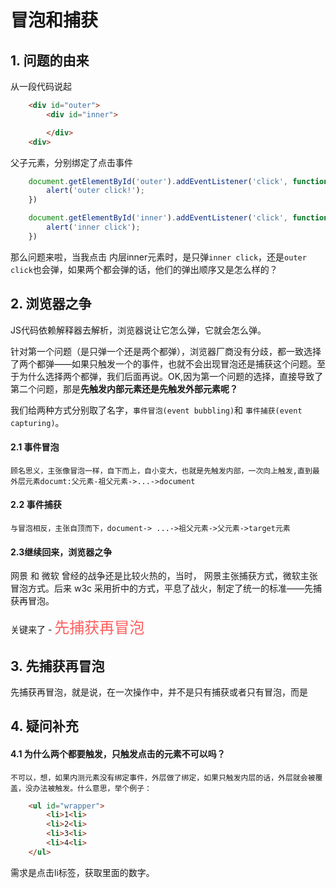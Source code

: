 # 冒泡和捕获

## 1. 问题的由来

从一段代码说起

``` html
    <div id="outer">
        <div id="inner">

        </div>
    <div>
```
父子元素，分别绑定了点击事件

``` javascript
    document.getElementById('outer').addEventListener('click', function(e) {
        alert('outer click!');
    })

    document.getElementById('inner').addEventListener('click', function() {
        alert('inner click');
    })
```

那么问题来啦，当我点击 内层inner元素时，是只弹`inner click`，还是`outer click`也会弹，如果两个都会弹的话，他们的弹出顺序又是怎么样的？

## 2. 浏览器之争

JS代码依赖解释器去解析，浏览器说让它怎么弹，它就会怎么弹。

针对第一个问题（是只弹一个还是两个都弹），浏览器厂商没有分歧，都一致选择了两个都弹——如果只触发一个的事件，也就不会出现冒泡还是捕获这个问题。至于为什么选择两个都弹，我们后面再说。OK,因为第一个问题的选择，直接导致了第二个问题，那是**先触发内部元素还是先触发外部元素呢？**

我们给两种方式分别取了名字，`事件冒泡(event bubbling)`和 `事件捕获(event capturing)`。

#### 2.1 事件冒泡
    顾名思义，主张像冒泡一样，自下而上，自小变大，也就是先触发内部，一次向上触发,直到最外层元素documt:父元素-祖父元素->...->document

#### 2.2 事件捕获
    与冒泡相反，主张自顶而下，document-> ...->祖父元素->父元素->target元素

#### 2.3继续回来，浏览器之争
网景 和 微软 曾经的战争还是比较火热的，当时， 网景主张捕获方式，微软主张冒泡方式。后来 w3c 采用折中的方式，平息了战火，制定了统一的标准——先捕获再冒泡。

关键来了 - <span style="font-size:24px; color:#ff5e5e">先捕获再冒泡</span>


## 3. 先捕获再冒泡

先捕获再冒泡，就是说，在一次操作中，并不是只有捕获或者只有冒泡，而是

## 4. 疑问补充

#### 4.1 为什么两个都要触发，只触发点击的元素不可以吗？
    不可以，想，如果内测元素没有绑定事件，外层做了绑定，如果只触发内层的话，外层就会被覆盖，没办法被触发。什么意思，举个例子：

```html
    <ul id="wrapper">
        <li>1<li>
        <li>2<li>
        <li>3<li>
        <li>4<li>
    </ul>
```
需求是点击li标签，获取里面的数字。


